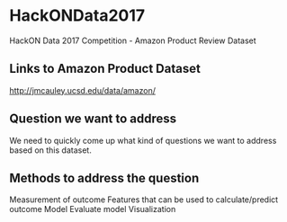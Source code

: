 # HackONData2017
HackON Data 2017 Competition - Amazon Product Review Dataset

## Links to Amazon Product Dataset
http://jmcauley.ucsd.edu/data/amazon/

## Question we want to address
We need to quickly come up what kind of questions we want to address based on this dataset.

## Methods to address the question
   Measurement of outcome
   Features that can be used to calculate/predict outcome
   Model
   Evaluate model
   Visualization 
